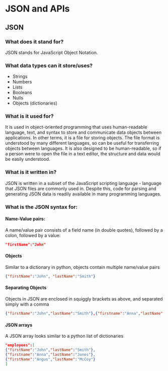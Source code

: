 # JSON and APIs

## JSON

### What does it stand for?
JSON stands for JavaScript Object Notation. 

### What data types can it store/uses?
 - Strings
 - Numbers
 - Lists
 - Booleans
 - Nulls
 - Objects (dictionaries)

### What is it used for?

It is used in object-oriented programming that uses human-readable language, text, and syntax to store and communicate data objects between applications.
In other terms, it is a file for storing objects.
The file format is understood by many different languages, so can be useful for transferring objects between languages.
It is also designed to be human-readable, so if a person were to open the file in a text editor, the structure and data would be easily understood.


### What is it written in?

JSON is written in a subset of the JavaScript scripting language - language that JSON files are commonly used in.
Despite this, code for parsing and generating JSON data is readily available in many programming languages.

### What is the JSON syntax for:
#### Name-Value pairs:
A name/value pair consists of a field name (in double quotes), followed by a colon, followed by a value:
```json
"firstName":"John"
```
#### Objects
Similar to a dictionary in python, objects contain multiple name/value pairs
```json
{"firstName":"John", "lastName":"Smith"}
```

#### Separating Objects
Objects in JSON are enclosed in squiggly brackets as above, and separated simply with a comma
```json
{"firstName":"John","lastName":"Smith"},{"firstname":"Anna","lastName":"Jones"}
```

#### JSON arrays
A JSON array looks similar to a python list of dictionaries
```json
"employees":[
{"firstName":"John","lastName":"Smith"},
{"firstname":"Anna","lastName":"Jones"},
{"firstName":"Angus","lastName":"McCoy"}
]
```